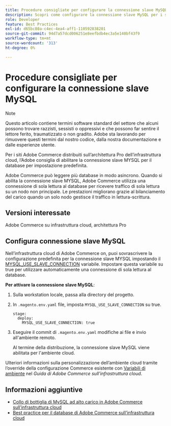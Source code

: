 ```yaml
---
title: Procedure consigliate per configurare la connessione slave MySQL
description: Scopri come configurare la connessione slave MySQL per i siti Adobe Commerce distribuiti nell’infrastruttura cloud.
role: Developer
feature: Best Practices
exl-id: d65bc80a-c4ec-4ea4-aff1-110592838201
source-git-commit: 94d7a57dcd006251e8eefbdb4ec3a5e140bf43f9
workflow-type: tm+mt
source-wordcount: '313'
ht-degree: 0%

---
```


# Procedure consigliate per configurare la connessione slave MySQL

>[!NOTE]
>
>Questo articolo contiene termini software standard del settore che alcuni possono trovare razzisti, sessisti o oppressivi e che possono far sentire il lettore ferito, traumatizzato o non gradito. Adobe sta lavorando per rimuovere questi termini dal nostro codice, dalla nostra documentazione e dalle esperienze utente.

Per i siti Adobe Commerce distribuiti sull’architettura Pro dell’infrastruttura cloud, l’Adobe consiglia di abilitare la connessione slave MYSQL per il database per impostazione predefinita.

Adobe Commerce può leggere più database in modo asincrono. Quando si abilita la connessione slave MYSQL, Adobe Commerce utilizza una connessione di sola lettura al database per ricevere traffico di sola lettura su un nodo non principale. Le prestazioni migliorano grazie al bilanciamento del carico quando un solo nodo gestisce il traffico in lettura-scrittura.

## Versioni interessate

Adobe Commerce su infrastruttura cloud, architettura Pro

## Configura connessione slave MySQL

Nell’infrastruttura cloud di Adobe Commerce on, puoi sovrascrivere la configurazione predefinita per la connessione slave MYSQL impostando il [MYSQL_USE_SLAVE_CONNECTION](https://experienceleague.adobe.com/docs/commerce-cloud-service/user-guide/configure/env/stage/variables-deploy.html#mysql_use_slave_connection) variabile. Impostare questa variabile su true per utilizzare automaticamente una connessione di sola lettura al database.

**Per attivare la connessione slave MySQL**:

1. Sulla workstation locale, passa alla directory del progetto.

1. In `.magento.env.yaml` file, imposta `MYSQL_USE_SLAVE_CONNECTION` su true.

   ```
   stage:
     deploy:
       MYSQL_USE_SLAVE_CONNECTION: true
   ```

1. Eseguire il commit di `.magento.env.yaml` modifiche ai file e invio all&#39;ambiente remoto.

   Al termine della distribuzione, la connessione slave MySQL viene abilitata per l&#39;ambiente cloud.

Ulteriori informazioni sulla personalizzazione dell’ambiente cloud tramite l’override della configurazione Commerce esistente con [Variabili di ambiente](https://experienceleague.adobe.com/docs/commerce-cloud-service/user-guide/configure/env/configure-env-yaml.html#environment-variables) nel _Guida di Adobe Commerce sull’infrastruttura cloud_.

## Informazioni aggiuntive

- [Collo di bottiglia di MySQL ad alto carico in Adobe Commerce sull’infrastruttura cloud](https://experienceleague.adobe.com/docs/commerce-knowledge-base/kb/troubleshooting/database/mysql-high-load-bottleneck-in-magento-commerce-cloud.html?lang=en)
- [Best practice per il database di Adobe Commerce sull’infrastruttura cloud](database-on-cloud.md)

